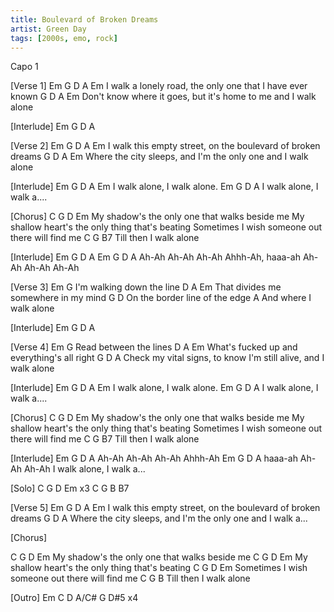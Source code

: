 ```yaml
---
title: Boulevard of Broken Dreams
artist: Green Day
tags: [2000s, emo, rock]
---
```


Capo 1

[Verse 1]
Em        G              D              A             Em
I walk a lonely road, the only one that I have ever known
            G             D                A               Em
Don't know where it goes, but it's home to me and I walk alone

[Interlude] Em  G  D  A

[Verse 2]
Em          G             D           A               Em
I walk this empty street, on the boulevard of broken dreams
           G               D              A              Em
Where the city sleeps, and I'm the only one and I walk alone

[Interlude]
Em  G  D            A           Em
            I walk alone, I walk alone.
Em  G  D            A
            I walk alone, I walk a....

[Chorus]
C       G            D             Em
    My shadow's the only one that walks beside me
    My shallow heart's the only thing that's beating
    Sometimes I wish someone out there will find me
C         G      B7
    Till then I walk alone

[Interlude]
 Em    G     D       A            Em   G     D       A
Ah-Ah Ah-Ah Ah-Ah   Ahhh-Ah, haaa-ah  Ah-Ah Ah-Ah   Ah-Ah

[Verse 3]
Em           G
I'm walking down the line
D                A               Em
That divides me somewhere in my mind
        G          D
On the border line of the edge
      A
And where I walk alone

[Interlude] Em  G  D  A

[Verse 4]
Em       G
Read between the lines
  D                  A                 Em
What's fucked up and everything's all right
          G                D             A
Check my vital signs, to know I'm still alive, and I walk alone

[Interlude]
Em  G  D            A               Em
            I walk alone, I walk alone.
Em  G  D            A
            I walk alone, I walk a....

[Chorus]
C       G            D             Em
    My shadow's the only one that walks beside me
    My shallow heart's the only thing that's beating
    Sometimes I wish someone out there will find me
C         G      B7
    Till then I walk alone

[Interlude]
 Em    G     D    A
Ah-Ah Ah-Ah Ah-Ah   Ahhh-Ah
     Em   G     D       A
haaa-ah  Ah-Ah Ah-Ah  I walk alone, I walk a...

[Solo]
C  G  D  Em x3
C  G  B  B7

[Verse 5]
Em          G             D           A               Em
I walk this empty street, on the boulevard of broken dreams
           G               D              A
Where the city sleeps, and I'm the only one and I walk a...

[Chorus]

C       G            D              Em
    My shadow's the only one that walks beside me
C        G       D               Em
    My shallow heart's the only thing that's beating
C        G       D                 Em
    Sometimes I wish someone out there will find me
C         G      B
    Till then I walk alone


[Outro] Em  C  D   A/C#  G  D#5   x4